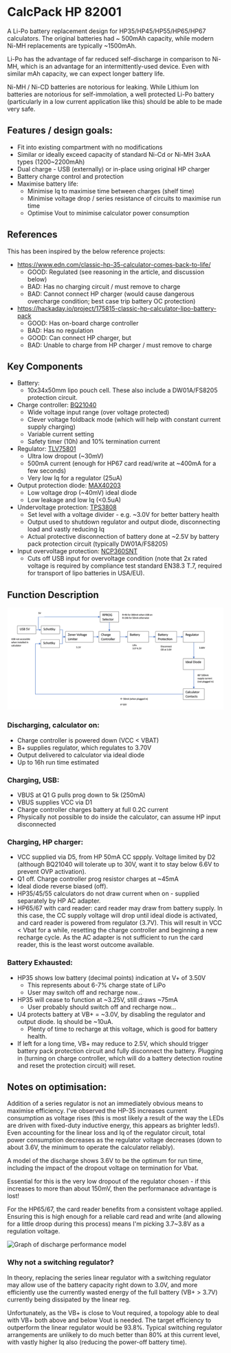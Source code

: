# CalcPack HP 82001

A Li-Po battery replacement design for HP35/HP45/HP55/HP65/HP67 calculators. The original batteries had ~ 500mAh capacity, while modern Ni-MH replacements are typically ~1500mAh.

Li-Po has the advantage of far reduced self-discharge in comparison to Ni-MH, which is an advantage for an intermittently-used device. Even with similar mAh capacity, we can expect longer battery life.

Ni-MH / Ni-CD batteries are notorious for leaking. While Lithium Ion batteries are notorious for self-immolation, a well protected Li-Po battery (particularly in a low current application like this) should be able to be made very safe.

## Features / design goals:
- Fit into existing compartment with no modifications
- Similar or ideally exceed capacity of standard Ni-Cd or Ni-MH 3xAA types (1200~2200mAh)
- Dual charge - USB (externally) or in-place using original HP charger
- Battery charge control and protection
- Maximise battery life:
    - Minimise Iq to maximise time between charges (shelf time)
    - Minimise voltage drop / series resistance of circuits to maximise run time
    - Optimise Vout to minimise calculator power consumption

## References 
This has been inspired by the below reference projects:
 - https://www.edn.com/classic-hp-35-calculator-comes-back-to-life/
   - GOOD: Regulated (see reasoning in the article, and discussion below)
   - BAD: Has no charging circuit / must remove to charge
   - BAD: Cannot connect HP charger (would cause dangerous overcharge condition; best case trip battery OC protection)
 - https://hackaday.io/project/175815-classic-hp-calculator-lipo-battery-pack
   - GOOD: Has on-board charge controller
   - BAD: Has no regulation
   - GOOD: Can connect HP charger, but
   - BAD: Unable to charge from HP charger / must remove to charge

## Key Components
 - Battery:
     - 10x34x50mm lipo pouch cell. These also include a DW01A/FS8205 protection circuit.
 - Charge controller: [BQ21040](https://www.ti.com/lit/ds/symlink/bq21040.pdf)
     - Wide voltage input range (over voltage protected)
     - Clever voltage foldback mode (which will help with constant current supply charging)
     - Variable current setting
     - Safety timer (10h) and 10% termination current
 - Regulator: [TLV75801](https://www.ti.com/lit/ds/symlink/tlv758p.pdf)
     - Ultra low dropout (~30mV)
     - 500mA current (enough for HP67 card read/write at ~400mA for a few seconds)
     - Very low Iq for a regulator (25uA)
 - Output protection diode: [MAX40203](https://www.analog.com/media/en/technical-documentation/data-sheets/MAX40203.pdf)
     - Low voltage drop (~40mV) ideal diode
     - Low leakage and low Iq (<0.5uA)
 - Undervoltage protection: [TPS3808](https://www.ti.com/lit/ds/symlink/tps3808.pdf)
     - Set level with a voltage divider - e.g. ~3.0V for better battery health
     - Output used to shutdown regulator and output diode, disconnecting load and vastly reducing Iq
     - Actual protective disconnection of battery done at ~2.5V by battery pack protection circuit (typically DW01A/FS8205)
 - Input overvoltage protection: [NCP360SNT]()
     - Cuts off USB input for overvoltage condition (note that 2x rated voltage is required by compliance test standard EN38.3 T.7, required for transport of lipo batteries in USA/EU).

## Function Description
![Block diagram of battery](https://github.com/calcpsu/cphp82001/blob/master/docs/blockdiagram.png?raw=true)
### Discharging, calculator on:
 - Charge controller is powered down (VCC < VBAT)
 - B+ supplies regulator, which regulates to 3.70V
 - Output delivered to calculator via ideal diode
 - Up to 16h run time estimated
### Charging, USB:
 - VBUS at Q1 G pulls prog down to 5k (250mA)
 - VBUS supplies VCC via D1
 - Charge controller charges battery at full 0.2C current
 - Physically not possible to do inside the calculator, can assume HP input disconnected
### Charging, HP charger:
 - VCC supplied via D5, from HP 50mA CC sppply. Voltage limited by D2 (although BQ21040 will tolerate up to 30V, want it to stay below 6.6V to prevent OVP activation).
 - Q1 off. Charge controller prog resistor charges at ~45mA
 - Ideal diode reverse biased (off).
 - HP35/45/55 calculators do not draw current when on - supplied separately by HP AC adapter.
 - HP65/67 with card reader: card reader may draw from battery supply. In this case, the CC supply voltage will drop until ideal diode is activated, and card reader is powered from regulator (3.7V). This will result in VCC < Vbat for a while, resetting the charge controller and beginning a new recharge cycle. As the AC adapter is not sufficient to run the card reader, this is the least worst outcome available.
### Battery Exhausted:
 - HP35 shows low battery (decimal points) indication at V+ of 3.50V
   - This represents about 6-7% charge state of LiPo
   - User may switch off and recharge now...
 - HP35 will cease to function at ~3.25V, still draws ~75mA
   - User probably should switch off and recharge now...
 - U4 protects battery at VB+ = ~3.0V, by disabling the regulator and output diode. Iq should be ~10uA.
   - Plenty of time to recharge at this voltage, which is good for battery health.
 - If left for a long time, VB+ may reduce to 2.5V, which should trigger battery pack protection circuit and fully disconnect the battery. Plugging in (turning on charge controller, which will do a battery detection routine and reset the protection circuit) will reset.

## Notes on optimisation:

Addition of a series regulator is not an immediately obvious means to maximise efficiency. I've observed the HP-35 increases current consumption as voltage rises (this is most likely a result of the way the LEDs are driven with fixed-duty inductive energy, this appears as brighter leds!). Even accounting for the linear loss and Iq of the regulator circuit, total power consumption decreases as the regulator voltage decreases (down to about 3.6V, the minimum to operate the calculator reliably).

A model of the discharge shows 3.6V to be the optimum for run time, including the impact of the dropout voltage on termination for Vbat.

Essential for this is the very low dropout of the regulator chosen - if this increases to more than about 150mV, then the performanace advantage is lost!

For the HP65/67, the card reader benefits from a consistent voltage applied. Ensuring this is high enough for a reliable card read and write (and allowing for a little droop during this process) means I'm picking 3.7~3.8V as a regulation voltage.

![Graph of discharge performance model]()

### Why not a switching regulator?

In theory, replacing the series linear regulator with a switching regulator may allow use of the battery capacity right down to 3.0V, and more efficiently use the currently wasted energy of the full battery (VB+ > 3.7V) currently being dissipated by the linear reg.

Unfortunately, as the VB+ is close to Vout required, a topology able to deal with VB+ both above and below Vout is needed. The target efficiency to outperform the linear regulator would be 93.8%. Typical switching regulator arrangements are unlikely to do much better than 80% at this current level, with vastly higher Iq also (reducing the power-off battery time).
